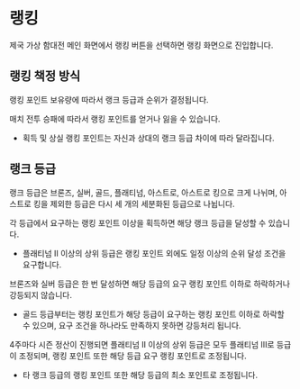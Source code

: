 # 랭킹

제국 가상 함대전 메인 화면에서 랭킹 버튼을 선택하면 랭킹 화면으로 진입합니다.<br>


## 랭킹 책정 방식

랭킹 포인트 보유량에 따라서 랭크 등급과 순위가 결정됩니다.<br>

매치 전투 승패에 따라서 랭킹 포인트를 얻거나 잃을 수 있습니다.
 - 획득 및 상실 랭킹 포인트는 자신과 상대의 랭크 등급 차이에 따라 달라집니다.<br>


## 랭크 등급

랭크 등급은 브론즈, 실버, 골드, 플래티넘, 아스트로, 아스트로 킹으로 크게 나뉘며, 아스트로 킹을 제외한 등급은 다시 세 개의 세분화된 등급으로 나뉩니다.<br>

각 등급에서 요구하는 랭킹 포인트 이상을 획득하면 해당 랭크 등급을 달성할 수 있습니다.
 - 플래티넘 Ⅱ 이상의 상위 등급은 랭킹 포인트 외에도 일정 이상의 순위 달성 조건을 요구합니다.<br>

브론즈와 실버 등급은 한 번 달성하면 해당 등급의 요구 랭킹 포인트 이하로 하락하거나 강등되지 않습니다.
 - 골드 등급부터는 랭킹 포인트가 해당 등급이 요구하는 랭킹 포인트 이하로 하락할 수 있으며, 요구 조건을 하나라도 만족하지 못하면 강등처리 됩니다.<br>

4주마다 시즌 정산이 진행되면 플래티넘 Ⅱ 이상의 상위 등급은 모두 플래티넘 Ⅲ로 등급이 조정되며, 랭킹 포인트 또한 해당 등급 요구 랭킹 포인트로 조정됩니다.
 - 타 랭크 등급의 랭킹 포인트 또한 해당 등급의 최소 포인트로 조정됩니다.<br>
